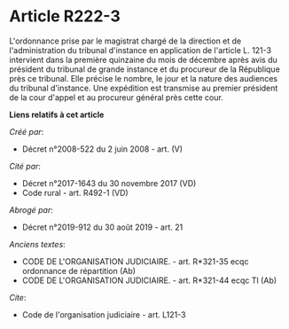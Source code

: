 # Article R222-3

L'ordonnance prise par le magistrat chargé de la direction et de l'administration du tribunal d'instance en application de
l'article L. 121-3 intervient dans la première quinzaine du mois de décembre après avis du président du tribunal de grande
instance et du procureur de la République près ce tribunal. Elle précise le nombre, le jour et la nature des audiences du
tribunal d'instance. Une expédition est transmise au premier président de la cour d'appel et au procureur général près cette
cour.

**Liens relatifs à cet article**

_Créé par_:

  - Décret n°2008-522 du 2 juin 2008 - art. (V)

_Cité par_:

  - Décret n°2017-1643 du 30 novembre 2017 (VD)
  - Code rural - art. R492-1 (VD)

_Abrogé par_:

  - Décret n°2019-912 du 30 août 2019 - art. 21

_Anciens textes_:

  - CODE DE L'ORGANISATION JUDICIAIRE. - art. R*321-35 ecqc ordonnance de répartition (Ab)
  - CODE DE L'ORGANISATION JUDICIAIRE. - art. R*321-44 ecqc TI (Ab)

_Cite_:

  - Code de l'organisation judiciaire - art. L121-3
